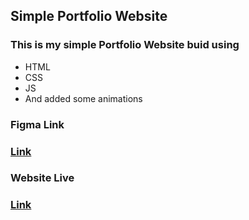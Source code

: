 ## Simple Portfolio Website

### This is my simple Portfolio Website buid using

- HTML
- CSS
- JS
- And added some animations

### Figma Link

### [Link](https://www.figma.com/file/lDb8HMDifKcSvxRBygPuRa/Portfolio?node-id=0%3A1&t=SR3ZWR8Jh3jg8BYx-1)

### Website Live

### [Link](https://snehasisghosh.com)
